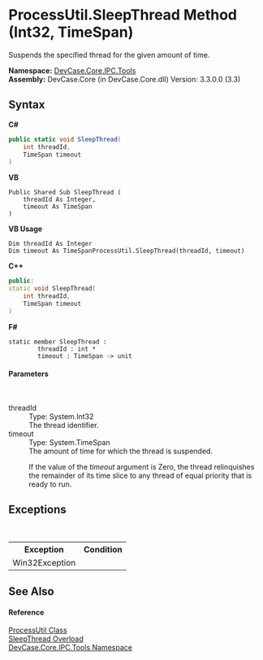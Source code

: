 # ProcessUtil.SleepThread Method (Int32, TimeSpan)
 

Suspends the specified thread for the given amount of time.

**Namespace:**&nbsp;<a href="N_DevCase_Core_IPC_Tools">DevCase.Core.IPC.Tools</a><br />**Assembly:**&nbsp;DevCase.Core (in DevCase.Core.dll) Version: 3.3.0.0 (3.3)

## Syntax

**C#**<br />
``` C#
public static void SleepThread(
	int threadId,
	TimeSpan timeout
)
```

**VB**<br />
``` VB
Public Shared Sub SleepThread ( 
	threadId As Integer,
	timeout As TimeSpan
)
```

**VB Usage**<br />
``` VB Usage
Dim threadId As Integer
Dim timeout As TimeSpanProcessUtil.SleepThread(threadId, timeout)
```

**C++**<br />
``` C++
public:
static void SleepThread(
	int threadId, 
	TimeSpan timeout
)
```

**F#**<br />
``` F#
static member SleepThread : 
        threadId : int * 
        timeout : TimeSpan -> unit 

```


#### Parameters
&nbsp;<dl><dt>threadId</dt><dd>Type: System.Int32<br />The thread identifier.</dd><dt>timeout</dt><dd>Type: System.TimeSpan<br />The amount of time for which the thread is suspended. 

 If the value of the *timeout* argument is Zero, the thread relinquishes the remainder of its time slice to any thread of equal priority that is ready to run.</dd></dl>

## Exceptions
&nbsp;<table><tr><th>Exception</th><th>Condition</th></tr><tr><td>Win32Exception</td><td /></tr></table>

## See Also


#### Reference
<a href="T_DevCase_Core_IPC_Tools_ProcessUtil">ProcessUtil Class</a><br /><a href="Overload_DevCase_Core_IPC_Tools_ProcessUtil_SleepThread">SleepThread Overload</a><br /><a href="N_DevCase_Core_IPC_Tools">DevCase.Core.IPC.Tools Namespace</a><br />